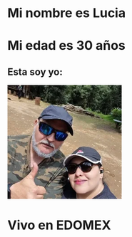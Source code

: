 # Mi nombre es Lucia

# Mi edad es 30 años

## Esta soy yo:

![Mi foto](./imagenes/lucia.png)

# Vivo en EDOMEX
